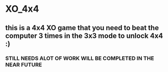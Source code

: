 # XO_4x4
## this is a 4x4 XO game that you need to beat the computer 3 times in the 3x3 mode to unlock 4x4 :)


### STILL NEEDS ALOT OF WORK WILL BE COMPLETED IN THE NEAR FUTURE
